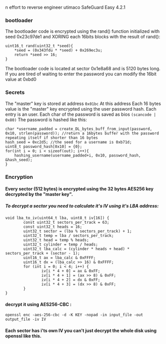 n effort to reverse engineer utimaco SafeGuard Easy 4.2.1

### bootloader
The bootloader code is encrypted using the rand() function initialized with seed 0x23c97de1 and XORING each 16bits blocks with the result of rand():
```
uint16_t rand(uint32_t *seed){
    *seed = (0x343fdu * *seed) + 0x269ec3u;
    return *seed >> 16;
}
```
The bootloader code is located at sector 0x1e8a68 and is 5120 bytes long.
If you are tired of waiting to enter the password you can modify the 16bit value at 0xbd0

### Secrets
The "master" key is stored at address `0x01bc`
At this address Each 16 bytes value is the "master" key encrypted using the user password hash.
Each entry is an user.
Each char of the password is saved as bios `(scancode | 0x80)`
The password is hashed like this:
```
char *username_padded = create_DL_bytes_buff_from_input(password, 0x10, strlen(password)); //return a 16bytes buffer with the password repeating itself if shorter than 16 bytes
hash_seed = 0xc2d5; //the seed for a username is 0xb71d;
uint8_t password_hash[0x10] = {0};
for(int i = 0; i < sizeof(out); i++){
    hashing_username(username_padded+i, 0x10, password_hash, &hash_seed);
}
```

### Encryption
#### Every sector (512 bytes) is encrypted using the 32 bytes AES256 key decrypted by the "master key".
##### To decrypt a sector you need to calculate it's IV using it's LBA address:
```
void lba_to_iv(uint64_t lba, uint8_t iv[16]) {
        const uint32_t sectors_per_track = 63;
        const uint32_t heads = 16;
        uint32_t sector = (lba % sectors_per_track) + 1;
        uint32_t temp = lba / sectors_per_track;
        uint32_t head = temp % heads;
        uint32_t cylinder = temp / heads;
        uint32_t lba_calc = (cylinder * heads + head) * sectors_per_track + (sector - 1);
        uint16_t ax = lba_calc & 0xFFFF;
        uint16_t dx = (lba_calc >> 16) & 0xFFFF;
        for (int i = 0; i < 4; i++) {
                iv[i * 4 + 0] = ax & 0xFF;
                iv[i * 4 + 1] = (ax >> 8) & 0xFF;
                iv[i * 4 + 2] = dx & 0xFF;
                iv[i * 4 + 3] = (dx >> 8) & 0xFF;
        }
}
```
#### decrypt it using AES256-CBC :
```
openssl enc -aes-256-cbc -d -K KEY -nopad -in input_file -out output_file -iv IV
```
#### Each sector has i'ts own IV you can't just decrypt the whole disk using openssl like this.
